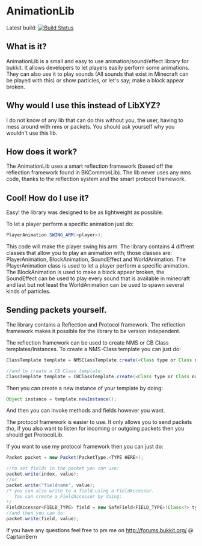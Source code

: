 # AnimationLib
Latest build: [![Build Status](https://travis-ci.org/CaptainBern/AnimationLib.png)](https://travis-ci.org/CaptainBern/AnimationLib)
## What is it?
AnimationLib is a small and easy to use animation/sound/effect library for bukkit.
It allows developers to let players easily perform some animations. They can also use it
to play sounds (All sounds that exist in Minecraft can be played with this) or show particles,
or let's say; make a block appear broken.

## Why would I use this instead of LibXYZ?
I do not know of any lib that can do this without you, the user, having to mess around
with nms or packets. You should ask yourself why you wouldn't use this lib.

## How does it work?
The AnimationLib uses a smart reflection framework (based off the reflection framework
found in BKCommonLib). The lib never uses any nms code, thanks to the reflection system and
the smart protocol framework.

## Cool! How do I use it?
Easy! the library was designed to be as lightweight as possible.

To let a player perform a specific animation just do:
```java
PlayerAnimation.SWING_ARM(<player>);
```

This code will make the player swing his arm. The library contains 4 diffrent classes that allow
you to play an animation with; those classes are: PlayerAnimation, BlockAnimation, SoundEffect and WorldAnimation.
The PlayerAnimation class is used to let a player perform a specific animation. The BlockAnimation is used
to make a block appear broken, the SoundEffect can be used to play every sound that is available in minecraft and last but not least the
WorldAnimation can be used to spawn several kinds of particles.

## Sending packets yourself.
The library contains a Reflection and Protocol framework. The reflection framework makes it
possible for the library to be version independent.

The reflection framework can be used to create NMS or CB Class templates/Instances.
To create a NMS-Class template you can just do:
```java
ClassTemplate template = NMSClassTemplate.create(<Class type or Class name>);

//and to create a CB Class template:
ClassTemplate template = CBClassTemplate.create(<Class type or Class name>);
```

Then you can create a new instance of your template by doing:
```java
Object instance = template.newInstance();
```
And then you can invoke methods and fields however you want.

The protocol framework is easier to use. It only allows you to send packets tho, if you also
want to listen for incoming or outgoing packets then you should get ProtocolLib.

If you want to use my protocol framework then you can just do:
```java
Packet packet = new Packet(PacketType.<TYPE HERE>);

//to set fields in the packet you can use:
packet.write(index, value);
//or
packet.write("fieldname", value);
/* you can also write to a field using a FieldAccessor.
   You can create a FieldAccessor by doing:
*/
FieldAccessor<FIELD_TYPE> field = new SafeField<FIELD_TYPE>(Class<?> type, "fieldname");
//and then you can do:
packet.write(field, value);
```

If you have any questions feel free to pm me on http://forums.bukkit.org/  @ CaptainBern





